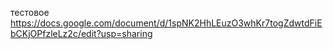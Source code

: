 тестовое 
https://docs.google.com/document/d/1spNK2HhLEuzO3whKr7togZdwtdFiEbCKjOPfzleLz2c/edit?usp=sharing